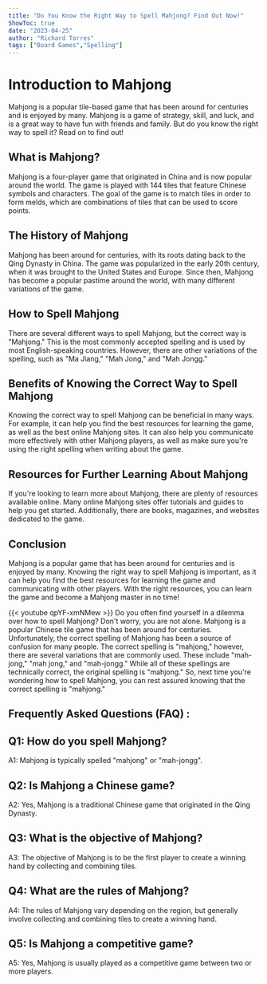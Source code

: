 ```yaml
---
title: "Do You Know the Right Way to Spell Mahjong? Find Out Now!"
ShowToc: true 
date: "2023-04-25"
author: "Richard Torres" 
tags: ["Board Games","Spelling"]
---
```

# Introduction to Mahjong

Mahjong is a popular tile-based game that has been around for centuries and is enjoyed by many. Mahjong is a game of strategy, skill, and luck, and is a great way to have fun with friends and family. But do you know the right way to spell it? Read on to find out!

## What is Mahjong?

Mahjong is a four-player game that originated in China and is now popular around the world. The game is played with 144 tiles that feature Chinese symbols and characters. The goal of the game is to match tiles in order to form melds, which are combinations of tiles that can be used to score points.

## The History of Mahjong

Mahjong has been around for centuries, with its roots dating back to the Qing Dynasty in China. The game was popularized in the early 20th century, when it was brought to the United States and Europe. Since then, Mahjong has become a popular pastime around the world, with many different variations of the game.

## How to Spell Mahjong

There are several different ways to spell Mahjong, but the correct way is "Mahjong." This is the most commonly accepted spelling and is used by most English-speaking countries. However, there are other variations of the spelling, such as "Ma Jiang," "Mah Jong," and "Mah Jongg."

## Benefits of Knowing the Correct Way to Spell Mahjong

Knowing the correct way to spell Mahjong can be beneficial in many ways. For example, it can help you find the best resources for learning the game, as well as the best online Mahjong sites. It can also help you communicate more effectively with other Mahjong players, as well as make sure you're using the right spelling when writing about the game.

## Resources for Further Learning About Mahjong

If you're looking to learn more about Mahjong, there are plenty of resources available online. Many online Mahjong sites offer tutorials and guides to help you get started. Additionally, there are books, magazines, and websites dedicated to the game.

## Conclusion

Mahjong is a popular game that has been around for centuries and is enjoyed by many. Knowing the right way to spell Mahjong is important, as it can help you find the best resources for learning the game and communicating with other players. With the right resources, you can learn the game and become a Mahjong master in no time!

{{< youtube qpYF-xmNMew >}} 
Do you often find yourself in a dilemma over how to spell Mahjong? Don't worry, you are not alone. Mahjong is a popular Chinese tile game that has been around for centuries. Unfortunately, the correct spelling of Mahjong has been a source of confusion for many people. The correct spelling is "mahjong," however, there are several variations that are commonly used. These include "mah-jong," "mah jong," and "mah-jongg." While all of these spellings are technically correct, the original spelling is "mahjong." So, next time you're wondering how to spell Mahjong, you can rest assured knowing that the correct spelling is "mahjong."

## Frequently Asked Questions (FAQ) :
## Q1: How do you spell Mahjong?
A1: Mahjong is typically spelled "mahjong" or "mah-jongg". 

## Q2: Is Mahjong a Chinese game?
A2: Yes, Mahjong is a traditional Chinese game that originated in the Qing Dynasty.

## Q3: What is the objective of Mahjong?
A3: The objective of Mahjong is to be the first player to create a winning hand by collecting and combining tiles.

## Q4: What are the rules of Mahjong?
A4: The rules of Mahjong vary depending on the region, but generally involve collecting and combining tiles to create a winning hand.

## Q5: Is Mahjong a competitive game?
A5: Yes, Mahjong is usually played as a competitive game between two or more players.





